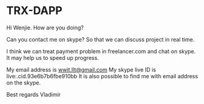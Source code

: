 # TRX-DAPP

Hi Wenjie. 
How are you doing? 

Can you contact me on skype? 
So that we can discuss project in real time. 

I think we can treat payment problem in freelancer.com and chat on skype. 
It may help us to speed up progress.  

My email address is wwit.llt@gmail.com 
My skype live ID is  live:.cid.93e6b7b6fbe910bb 
It is also possible to find me with email address on the skype.

Best regards
Vladimir
